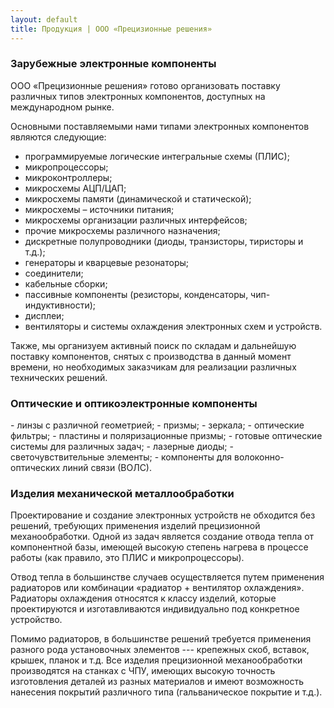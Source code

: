 ```yaml
---
layout: default
title: Продукция | ООО «Прецизионные решения»
---
```

<h3>Зарубежные электронные компоненты</h3>
ООО «Прецизионные решения» готово организовать поставку различных типов электронных компонентов,
доступных на международном рынке.

Основными поставляемыми нами типами электронных компонентов являются следующие:
- программируемые логические интегральные схемы (ПЛИС);
- микропроцессоры;
- микроконтроллеры;
- микросхемы АЦП/ЦАП;
- микросхемы памяти (динамической и статической);
- микросхемы – источники питания;
- микросхемы организации различных интерфейсов;
- прочие микросхемы различного назначения;
- дискретные полупроводники (диоды, транзисторы, тиристоры и т.д.);
- генераторы и кварцевые резонаторы;
- соединители;
- кабельные сборки;
- пассивные компоненты (резисторы, конденсаторы, чип-индуктивности);
- дисплеи;
- вентиляторы и системы охлаждения электронных схем и устройств.

Также, мы организуем активный поиск по складам и дальнейшую поставку компонентов, снятых с производства в данный
момент времени, но необходимых заказчикам для реализации различных технических решений.

<h3>Оптические и оптикоэлектронные компоненты</h3>
- линзы с различной геометрией;
- призмы;
- зеркала;
- оптические фильтры;
- пластины и поляризационные призмы;
- готовые оптические системы для различных задач;
- лазерные диоды;
- светочувствительные элементы;
- компоненты для волоконно-оптических линий связи (ВОЛС).

<h3>Изделия механической металлообработки</h3>
Проектирование и создание электронных устройств не обходится без решений, требующих применения изделий прецизионной
механообработки. Одной из задач является создание отвода тепла от компонентной базы, имеющей высокую степень нагрева
в процессе работы (как правило, это ПЛИС и микропроцессоры).

Отвод тепла в большинстве случаев осуществляется путем применения радиаторов или комбинации «радиатор + вентилятор
охлаждения». Радиаторы охлаждения относятся к классу изделий, которые проектируются и изготавливаются индивидуально
под конкретное устройство.

Помимо радиаторов, в большинстве решений требуется применения разного рода установочных элементов --- крепежных скоб,
вставок, крышек, планок и т.д. Все изделия прецизионной механообработки производятся на станках с ЧПУ, имеющих высокую
точность изготовления деталей из разных материалов и имеют возможность нанесения покрытий различного типа
(гальваническое покрытие и т.д.).
